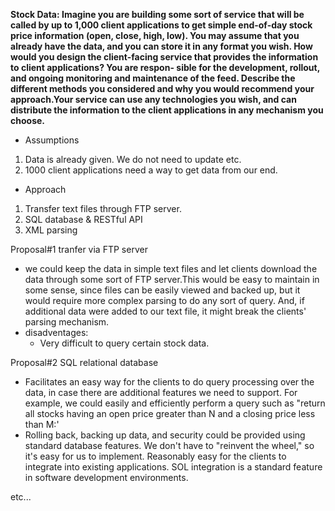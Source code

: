 **Stock Data: Imagine you are building some sort of service that will be called by up to 1,000 client applications to get simple end-of-day stock price information (open, close, high, low). You may assume that you already have the data, and you can store it in any format you wish. How would you design the client-facing service that provides the information to client applications? You are respon- sible for the development, rollout, and ongoing monitoring and maintenance of the feed. Describe the different methods you considered and why you would recommend your approach.Your service can use any technologies you wish, and can distribute the information to the client applications in any mechanism you choose.**

* Assumptions
1. Data is already given. We do not need to update etc.
2. 1000 client applications need a way to get data from our end.

* Approach  
1. Transfer text files through FTP server.
2. SQL database & RESTful API
3. XML parsing

Proposal\#1 tranfer via FTP server
*  we could keep the data in simple text files and let clients download the data through some sort of FTP server.This would be easy to maintain in some sense, since files can be easily viewed and backed up, but it would require more complex parsing to do any sort of query. And, if additional data were added to our text file, it might break the clients' parsing mechanism.
* disadventages:
  - Very difficult to query certain stock data.

Proposal\#2 SQL relational database

* Facilitates an easy way for the clients to do query processing over the data, in case there are additional features we need to support. For example, we could easily and efficiently perform a query such as "return all stocks having an open price greater than N and a closing price less than M:'
* Rolling back, backing up data, and security could be provided using standard database features. We don't have to "reinvent the wheel," so it's easy for us to implement. Reasonably easy for the clients to integrate into existing applications. SOL integration is a standard feature in software development environments.

etc...
